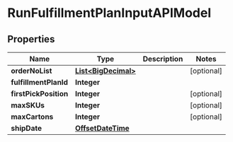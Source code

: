 
# RunFulfillmentPlanInputAPIModel

## Properties
Name | Type | Description | Notes
------------ | ------------- | ------------- | -------------
**orderNoList** | [**List&lt;BigDecimal&gt;**](BigDecimal.md) |  |  [optional]
**fulfillmentPlanId** | **Integer** |  | 
**firstPickPosition** | **Integer** |  |  [optional]
**maxSKUs** | **Integer** |  |  [optional]
**maxCartons** | **Integer** |  |  [optional]
**shipDate** | [**OffsetDateTime**](OffsetDateTime.md) |  | 



